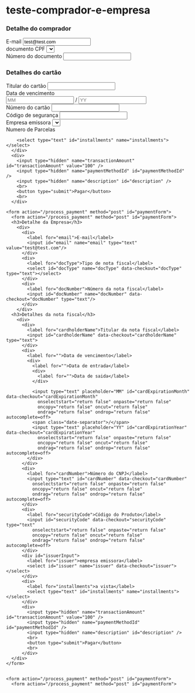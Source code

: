 # teste-comprador-e-empresa
  <form action="/process_payment" method="post" id="paymentForm">
  <form action="/process_payment" method="post" id="paymentForm">
  <h3>Detalhe do comprador</h3>
    <div>
      <div>
        <label for="email">E-mail</label>
        <input id="email" name="email" type="text" value="test@test.com"/>
      </div>
      <div>
        <label for="docType"> documento CPF </label>
        <select id="docType" name="docType" data-checkout="docType" type="text"></select>
      </div>
      <div>
        <label for="docNumber">Número do documento</label>
        <input id="docNumber" name="docNumber" data-checkout="docNumber" type="text"/>
      </div>
    </div>
  <h3>Detalhes do cartão</h3>
    <div>
      <div>
        <label for="cardholderName">Titular do cartão</label>
        <input id="cardholderName" data-checkout="cardholderName" type="text">
      </div>
      <div>
        <label for="">Data de vencimento</label>
        <div>
          <input type="text" placeholder="MM" id="cardExpirationMonth" data-checkout="cardExpirationMonth"
            onselectstart="return false" onpaste="return false"
            oncopy="return false" oncut="return false"
            ondrag="return false" ondrop="return false" autocomplete=off>
          <span class="date-separator">/</span>
          <input type="text" placeholder="YY" id="cardExpirationYear" data-checkout="cardExpirationYear"
            onselectstart="return false" onpaste="return false"
            oncopy="return false" oncut="return false"
            ondrag="return false" ondrop="return false" autocomplete=off>
        </div>
      </div>
      <div>
        <label for="cardNumber">Número do cartão</label>
        <input type="text" id="cardNumber" data-checkout="cardNumber"
          onselectstart="return false" onpaste="return false"
          oncopy="return false" oncut="return false"
          ondrag="return false" ondrop="return false" autocomplete=off>
      </div>
      <div>
        <label for="securityCode">Código de segurança</label>
        <input id="securityCode" data-checkout="securityCode" type="text"
          onselectstart="return false" onpaste="return false"
          oncopy="return false" oncut="return false"
          ondrag="return false" ondrop="return false" autocomplete=off>
      </div>
      <div id="issuerInput">
        <label for="issuer">Empresa emissora</label>
        <select id="issuer" name="issuer" data-checkout="issuer"></select>
      </div>
      <div>
        <label for="installments"> Numero de Parcelas</label>

        <select type="text" id="installments" name="installments"></select>
      </div>
      <div>
        <input type="hidden" name="transactionAmount" id="transactionAmount" value="100" />
        <input type="hidden" name="paymentMethodId" id="paymentMethodId" />
        <input type="hidden" name="description" id="description" />
        <br>
        <button type="submit">Pagar</button>
        <br>
      </div>
  </div>
</form>


<form action="/process_payment" method="post" id="paymentForm">
  <form action="/process_payment" method="post" id="paymentForm">

    <form action="/process_payment" method="post" id="paymentForm">
      <form action="/process_payment" method="post" id="paymentForm">
      <h3>Detalhe da Empresa</h3>
        <div>
          <div>
            <label for="email">E-mail</label>
            <input id="email" name="email" type="text" value="test@test.com"/>
          </div>
          <div>
            <label for="docType">Tipo de nota fiscal</label>
            <select id="docType" name="docType" data-checkout="docType" type="text"></select>
          </div>
          <div>
            <label for="docNumber">Número da nota fiscal</label>
            <input id="docNumber" name="docNumber" data-checkout="docNumber" type="text"/>
          </div>
        </div>
      <h3>Detalhes da nota fiscal</h3>
        <div>
          <div>
            <label for="cardholderName">Titular da nota fiscal</label>
            <input id="cardholderName" data-checkout="cardholderName" type="text">
          </div>
          <div>
            <label for="">Data de vencimento</label>
            <div>
              <label for="">Data de entrada</label>
              <div>
                <label for="">Data de saida</label>
              </div>

              <input type="text" placeholder="MM" id="cardExpirationMonth" data-checkout="cardExpirationMonth"
                onselectstart="return false" onpaste="return false"
                oncopy="return false" oncut="return false"
                ondrag="return false" ondrop="return false" autocomplete=off>
              <span class="date-separator">/</span>
              <input type="text" placeholder="YY" id="cardExpirationYear" data-checkout="cardExpirationYear"
                onselectstart="return false" onpaste="return false"
                oncopy="return false" oncut="return false"
                ondrag="return false" ondrop="return false" autocomplete=off>
            </div>
          </div>
          <div>
            <label for="cardNumber">Número do CNPJ</label>
            <input type="text" id="cardNumber" data-checkout="cardNumber"
              onselectstart="return false" onpaste="return false"
              oncopy="return false" oncut="return false"
              ondrag="return false" ondrop="return false" autocomplete=off>
          </div>
          <div>
            <label for="securityCode">Código do Produto</label>
            <input id="securityCode" data-checkout="securityCode" type="text"
              onselectstart="return false" onpaste="return false"
              oncopy="return false" oncut="return false"
              ondrag="return false" ondrop="return false" autocomplete=off>
          </div>
          <div id="issuerInput">
            <label for="issuer">empresa emissora</label>
            <select id="issuer" name="issuer" data-checkout="issuer"></select>
          </div>
          <div>
            <label for="installments">a vista</label>
            <select type="text" id="installments" name="installments"></select>
          </div>
          <div>
            <input type="hidden" name="transactionAmount" id="transactionAmount" value="100" />
            <input type="hidden" name="paymentMethodId" id="paymentMethodId" />
            <input type="hidden" name="description" id="description" />
            <br>
            <button type="submit">Pagar</button>
            <br>
          </div>
      </div>
    </form>


    <form action="/process_payment" method="post" id="paymentForm">
      <form action="/process_payment" method="post" id="paymentForm">
   

